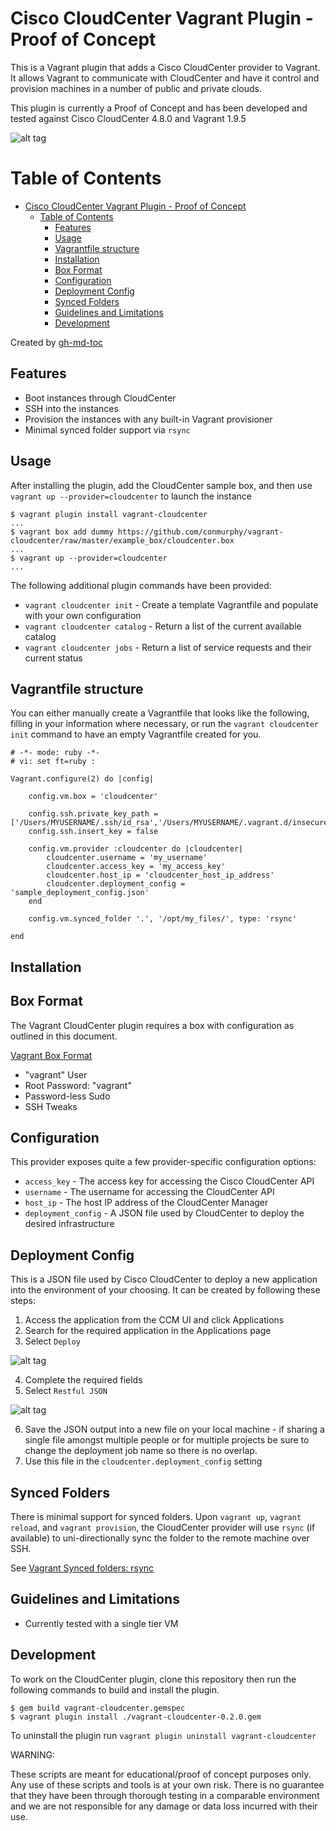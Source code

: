 # Cisco CloudCenter Vagrant Plugin - Proof of Concept

This is a Vagrant plugin that adds a Cisco CloudCenter provider to Vagrant. It allows Vagrant to communicate with CloudCenter and have it control and provision machines in a number of public and private clouds. 

This plugin is currently a Proof of Concept and has been developed and tested against Cisco CloudCenter 4.8.0 and Vagrant 1.9.5

![alt tag](https://github.com/conmurphy/vagrant-cloudcenter/blob/master/images/overview.png)

Table of Contents
=================

* [Cisco CloudCenter Vagrant Plugin - Proof of Concept](#cisco-cloudcenter-vagrant-plugin---proof-of-concept)
   * [Table of Contents](#table-of-contents)
      * [Features](#features)
      * [Usage](#usage)
      * [Vagrantfile structure](#vagrantfile-structure)
      * [Installation](#installation)
      * [Box Format](#box-format)
      * [Configuration](#configuration)
      * [Deployment Config](#deployment-config)
      * [Synced Folders](#synced-folders)
      * [Guidelines and Limitations](#guidelines-and-limitations)
      * [Development](#development)
      
Created by [gh-md-toc](https://github.com/ekalinin/github-markdown-toc)

## Features

* Boot instances through CloudCenter
* SSH into the instances
* Provision the instances with any built-in Vagrant provisioner
* Minimal synced folder support via `rsync`

## Usage

After installing the plugin, add the CloudCenter sample box, and then use `vagrant up --provider=cloudcenter` to launch the instance

```
$ vagrant plugin install vagrant-cloudcenter
...
$ vagrant box add dummy https://github.com/conmurphy/vagrant-cloudcenter/raw/master/example_box/cloudcenter.box
...
$ vagrant up --provider=cloudcenter
...
```

The following additional plugin commands have been provided:

* `vagrant cloudcenter init` - Create a template Vagrantfile and populate with your own configuration
* `vagrant cloudcenter catalog` - Return a list of the current available catalog 
* `vagrant cloudcenter jobs` - Return a list of service requests and their current status

## Vagrantfile structure 

You can either manually create a Vagrantfile that looks like the following, filling in
your information where necessary, or run the `vagrant cloudcenter init` command to have an empty Vagrantfile created for you.

```
# -*- mode: ruby -*-
# vi: set ft=ruby :

Vagrant.configure(2) do |config|

	config.vm.box = 'cloudcenter'
	
 	config.ssh.private_key_path = ['/Users/MYUSERNAME/.ssh/id_rsa','/Users/MYUSERNAME/.vagrant.d/insecure_private_key']
	config.ssh.insert_key = false
	
	config.vm.provider :cloudcenter do |cloudcenter|
		cloudcenter.username = 'my_username'
		cloudcenter.access_key = 'my_access_key'
		cloudcenter.host_ip = 'cloudcenter_host_ip_address'
		cloudcenter.deployment_config = 'sample_deployment_config.json'
	end
  
  	config.vm.synced_folder '.', '/opt/my_files/', type: 'rsync'

end
```

## Installation

## Box Format

The Vagrant CloudCenter plugin requires a box with configuration as outlined in this document.

[Vagrant Box Format]( https://www.vagrantup.com/docs/boxes/base.html ) 

* "vagrant" User
* Root Password: "vagrant"
* Password-less Sudo
* SSH Tweaks

## Configuration

This provider exposes quite a few provider-specific configuration options:

* `access_key` - The access key for accessing the Cisco CloudCenter API
* `username` - The username for accessing the  CloudCenter API
* `host_ip` - The host IP address of the CloudCenter Manager
* `deployment_config` - A JSON file used by CloudCenter to deploy the desired infrastructure

## Deployment Config

This is a JSON file used by Cisco CloudCenter to deploy a new application into the environment of your choosing. It can be created by following these steps:

1. Access the application from the CCM UI and click Applications
2. Search for the required application in the Applications page
3. Select `Deploy` 

![alt tag](https://github.com/conmurphy/vagrant-cloudcenter/blob/master/images/DeployApp.png)

4. Complete the required fields
5. Select `Restful JSON`

![alt tag](https://github.com/conmurphy/vagrant-cloudcenter/blob/master/images/JSONSelect.png)

6. Save the JSON output into a new file on your local machine - if sharing a single file amongst multiple people or for multiple projects be sure to change the deployment job name so there is no overlap. 
7. Use this file in the `cloudcenter.deployment_config` setting

## Synced Folders

There is minimal support for synced folders. Upon `vagrant up`,
`vagrant reload`, and `vagrant provision`, the CloudCenter provider will use
`rsync` (if available) to uni-directionally sync the folder to
the remote machine over SSH.

See [Vagrant Synced folders: rsync](https://docs.vagrantup.com/v2/synced-folders/rsync.html)

## Guidelines and Limitations

* Currently tested with a single tier VM 

## Development

To work on the CloudCenter plugin, clone this repository then run the following commands to build and install the plugin.

```
$ gem build vagrant-cloudcenter.gemspec
$ vagrant plugin install ./vagrant-cloudcenter-0.2.0.gem
```

To uninstall the plugin run `vagrant plugin uninstall vagrant-cloudcenter`

WARNING:

These scripts are meant for educational/proof of concept purposes only. Any use of these scripts and tools is at your own risk. There is no guarantee that they have been through thorough testing in a comparable environment and we are not responsible for any damage or data loss incurred with their use.
